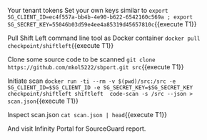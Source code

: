 
Your tenant tokens
Set your own keys similar to
`export SG_CLIENT_ID=ec4f557a-bb4b-4e90-b622-6542160c569a ; export SG_SECRET_KEY=55046b03d59e4ee4a85319d45657810c`{{execute T1}}

Pull Shift Left command line tool as Docker container
`docker pull checkpoint/shiftleft`{{execute T1}}

Clone some source code to be scanned
`git clone https://github.com/mkol5222/sbport.git src`{{execute T1}}

Initiate scan
`docker run -ti --rm -v $(pwd)/src:/src -e SG_CLIENT_ID=$SG_CLIENT_ID -e SG_SECRET_KEY=$SG_SECRET_KEY checkpoint/shiftleft shiftleft  code-scan -s /src --json > scan.json`{{execute T1}}

Inspect scan.json
`cat scan.json | head`{{execute T1}}

And visit Infinity Portal for SourceGuard report.


